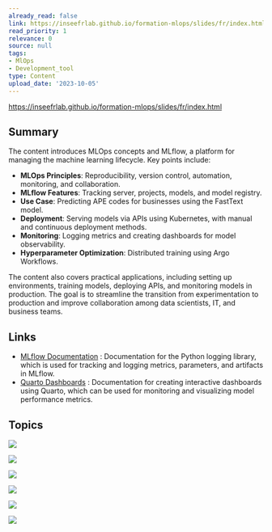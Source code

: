 ```yaml
---
already_read: false
link: https://inseefrlab.github.io/formation-mlops/slides/fr/index.html
read_priority: 1
relevance: 0
source: null
tags:
- MlOps
- Development_tool
type: Content
upload_date: '2023-10-05'
---
```


https://inseefrlab.github.io/formation-mlops/slides/fr/index.html
## Summary

The content introduces MLOps concepts and MLflow, a platform for managing the machine learning lifecycle. Key points include:

- **MLOps Principles**: Reproducibility, version control, automation, monitoring, and collaboration.
- **MLflow Features**: Tracking server, projects, models, and model registry.
- **Use Case**: Predicting APE codes for businesses using the FastText model.
- **Deployment**: Serving models via APIs using Kubernetes, with manual and continuous deployment methods.
- **Monitoring**: Logging metrics and creating dashboards for model observability.
- **Hyperparameter Optimization**: Distributed training using Argo Workflows.

The content also covers practical applications, including setting up environments, training models, deploying APIs, and monitoring models in production. The goal is to streamline the transition from experimentation to production and improve collaboration among data scientists, IT, and business teams.
## Links

- [MLflow Documentation](https://docs.python.org/3/library/logging.html) : Documentation for the Python logging library, which is used for tracking and logging metrics, parameters, and artifacts in MLflow.
- [Quarto Dashboards](https://quarto.org/docs/dashboards/) : Documentation for creating interactive dashboards using Quarto, which can be used for monitoring and visualizing model performance metrics.

## Topics

![](topics/Concept/MLOps)

![](topics/Tool/MLflow)

![](topics/Concept/FastText)

![](topics/Tool/Argo%20Workflows)

![](topics/Tool/Quarto%20Dashboards)

![](topics/Library/DuckDB)